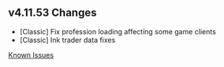 ## v4.11.53 Changes

* [Classic] Fix profession loading affecting some game clients
* [Classic] Ink trader data fixes

[Known Issues](https://support.tradeskillmaster.com/en_US/known_issues)
